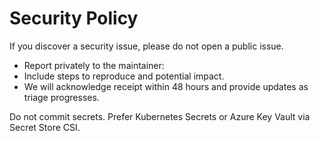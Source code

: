 # Security Policy

If you discover a security issue, please do not open a public issue.

- Report privately to the maintainer:
- Include steps to reproduce and potential impact.
- We will acknowledge receipt within 48 hours and provide updates as triage progresses.

Do not commit secrets. Prefer Kubernetes Secrets or Azure Key Vault via Secret Store CSI.
